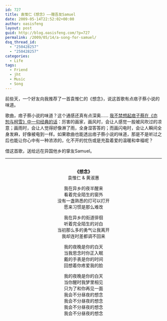 ```yaml
---
id: 727
title: 袁惟仁《想念》——赠吾友Samuel
date: 2009-05-14T22:52:02+00:00
author: oasisfeng
layout: post
guid: http://blog.oasisfeng.com/?p=727
permalink: /2009/05/14/a-song-for-samuel/
dsq_thread_id:
  - "250428257"
  - "250428257"
categories:
  - Life
tags:
  - Friend
  - jht
  - Music
  - Song
---
```

前些天，一个好友向我推荐了一首袁惟仁的《想念》，说这首歌有点痞子蔡小说的味道。

歌曲，痞子蔡小说的味道？这个通感还真有点深奥…… <a href="http://blog.oasisfeng.com/2007/02/14/jht-novels/" target="_blank">我不禁想起痞子蔡在《亦恕与柯雪》中一句经典的话</a>：厉害的画家，画风时，会让人感觉一股被风吹过的凉意；画雨时，会让人觉得好像淋了雨，全身湿答答的；而画闪电时，会让人瞬间全身发麻，好像被电到一样。如果歌曲也能透出痞子蔡小说的味道，那是不是听过之后也能让你心中有一种浓浓的，化不开的忧伤或是充盈着爱的温暖和幸福呢？

借这首歌，送给远在异国他乡的挚友Samuel。

<!--more-->

* * *

<center>
  <br /> <b>《想念》</b><br /> 袁惟仁 & 黄淑惠</p> 
  
  <p>
    我在异乡的夜半醒来<br /> 看着完全陌生的窗外<br /> 没有一盏熟悉的灯可以打开<br /> 愿来习惯是那么难改
  </p>
  
  <p>
    我在异乡的街道徘徊<br /> 听着完全陌生的对白<br /> 当初那么多的勇气让我离开<br /> 我却连时差都调不回来
  </p>
  
  <p>
    我的夜晚是你的白天<br /> 当我思念时你正入眠<br /> 戴的手表是你的时间<br /> 回想着你疼爱我的脸
  </p>
  
  <p>
    我的夜晚是你的白天<br /> 当你醒时我梦里相见<br /> 只为了和你再见一面<br /> 我会不分昼夜的想念<br /> 我会不分昼夜的想念<br /> 我会不分昼夜的想念<br /> 我会不分昼夜的想念</center>
  </p>